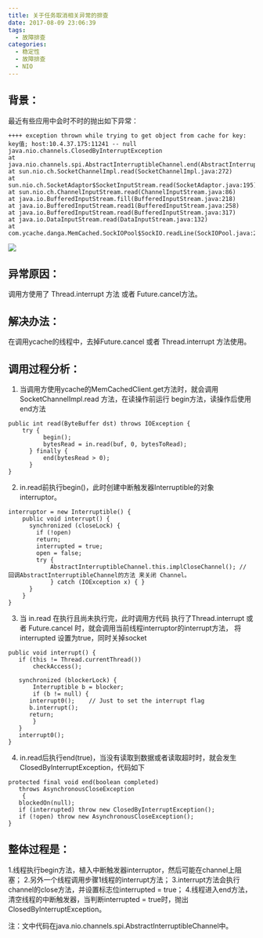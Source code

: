 ```yaml
---
title: 关于任务取消相关异常的排查
date: 2017-08-09 23:06:39
tags:
  - 故障排查 
categories:
  - 稳定性
  - 故障排查 
  - NIO   
---
```


## 背景：

最近有些应用中会时不时的抛出如下异常：
```
++++ exception thrown while trying to get object from cache for key: key值; host:10.4.37.175:11241 -- null
java.nio.channels.ClosedByInterruptException
at java.nio.channels.spi.AbstractInterruptibleChannel.end(AbstractInterruptibleChannel.java:184)
at sun.nio.ch.SocketChannelImpl.read(SocketChannelImpl.java:272)
at sun.nio.ch.SocketAdaptor$SocketInputStream.read(SocketAdaptor.java:195)
at sun.nio.ch.ChannelInputStream.read(ChannelInputStream.java:86)
at java.io.BufferedInputStream.fill(BufferedInputStream.java:218)
at java.io.BufferedInputStream.read1(BufferedInputStream.java:258)
at java.io.BufferedInputStream.read(BufferedInputStream.java:317)
at java.io.DataInputStream.read(DataInputStream.java:132)
at com.ycache.danga.MemCached.SockIOPool$SockIO.readLine(SockIOPool.java:2023)
```
<!-- more -->

![](http://www6v.github.io/www6vHome/interrupt/interrupted_clip_image001.png )

## 异常原因： 
调用方使用了 Thread.interrupt 方法 或者 Future.cancel方法。


## 解决办法： 
在调用ycache的线程中，去掉Future.cancel 或者 Thread.interrupt 方法使用。


## 调用过程分析：

1. 当调用方使用ycache的MemCachedClient.get方法时，就会调用SocketChannelImpl.read 方法，在读操作前运行 begin方法，读操作后使用 end方法
```
public int read(ByteBuffer dst) throws IOException { 
    try { 
          begin(); 
          bytesRead = in.read(buf, 0, bytesToRead); 
      } finally { 
          end(bytesRead > 0); 
      } 
}
```
2. in.read前执行begin()，此时创建中断触发器Interruptible的对象interruptor。
```
interruptor = new Interruptible() { 
    public void interrupt() { 
      synchronized (closeLock) { 
        if (!open) 
        return; 
        interrupted = true; 
        open = false; 
        try { 
            AbstractInterruptibleChannel.this.implCloseChannel(); // 回调AbstractInterruptibleChannel的方法 来关闭 Channel。
            } catch (IOException x) { } 
      }
    }
} 
```
3. 当 in.read 在执行且尚未执行完，此时调用方代码 执行了Thread.interrupt 或者 Future.cancel 时，就会调用当前线程interruptor的interrupt方法， 
将interrupted 设置为true，同时关掉socket
```
public void interrupt() { 
   if (this != Thread.currentThread()) 
       checkAccess();

   synchronized (blockerLock) { 
       Interruptible b = blocker; 
       if (b != null) { 
      interrupt0();    // Just to set the interrupt flag 
      b.interrupt(); 
      return; 
       } 
   } 
   interrupt0(); 
}
```
4. in.read后执行end(true)，当没有读取到数据或者读取超时时，就会发生ClosedByInterruptException，代码如下
``` 
protected final void end(boolean completed) 
   throws AsynchronousCloseException 
    { 
   blockedOn(null); 
   if (interrupted) throw new ClosedByInterruptException(); 
   if (!open) throw new AsynchronousCloseException(); 
}
```

## 整体过程是： 
1.线程执行begin方法，植入中断触发器interruptor，然后可能在channel上阻塞； 
2.另外一个线程调用步骤1线程的interrupt方法； 
3.interrupt方法会执行channel的close方法，并设置标志位interrupted = true； 
4.线程进入end方法，清空线程的中断触发器，当判断interrupted = true时，抛出ClosedByInterruptException。

注：文中代码在java.nio.channels.spi.AbstractInterruptibleChannel中。

